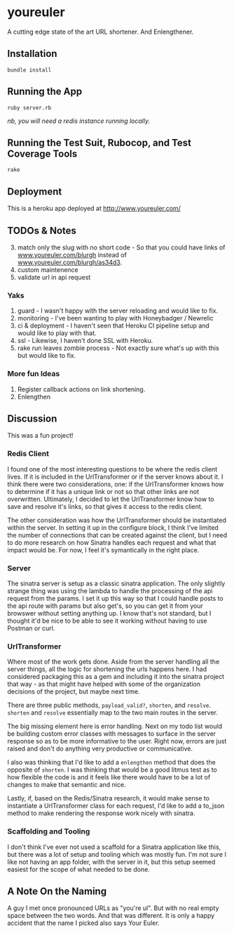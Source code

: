 # youreuler

A cutting edge state of the art URL shortener.  And Enlengthener.

## Installation

`bundle install`

## Running the App

`ruby server.rb`

*nb, you will need a redis instance running locally.*

## Running the Test Suit, Rubocop, and Test Coverage Tools

`rake`

## Deployment

This is a heroku app deployed at http://www.youreuler.com/

## TODOs & Notes

3. match only the slug with no short code - So that you could have links of www.youreuler.com/blurgh instead of www.youreuler.com/blurgh/as34d3.  
4. custom maintenence
5. validate url in api request

### Yaks

1. guard - I wasn't happy with the server reloading and would like to fix.
2. monitoring - I've been wanting to play with Honeybadger / Newrelic
3. ci & deployment - I haven't seen that Heroku CI pipeline setup and would like to play with that.
4. ssl - Likewise, I haven't done SSL with Heroku.
5. rake run leaves zombie process - Not exactly sure what's up with this but would like to fix.

### More fun Ideas

1. Register callback actions on link shortening.
2. Enlengthen

## Discussion

This was a fun project!

### Redis Client

I found one of the most interesting questions to be where the redis client lives.  If it is included in the UrlTransformer or if the server knows about it.  I think there were two considerations, one: if the UrlTransformer knows how to determine if it has a unique link or not so that other links are not overwritten.  Ultimately, I decided to let the UrlTransformer know how to save and resolve it's links, so that gives it access to the redis client.

The other consideration was how the UrlTransformer should be instantiated within the server.  In setting it up in the configure block, I think I've limited the number of connections that can be created against the client, but I need to do more research on how Sinatra handles each request and what that impact would be.  For now, I feel it's symantically in the right place.

### Server

The sinatra server is setup as a classic sinatra application.  The only slightly strange thing was using the lambda to handle the processing of the api request from the params.  I set it up this way so that I could handle posts to the api route with params but also get's, so you can get it from your browswer without setting anything up.  I know that's not standard, but I thought it'd be nice to be able to see it working without having to use Postman or curl.

### UrlTransformer

Where most of the work gets done.  Aside from the server handling all the server things, all the logic for shortening the urls happens here.  I had considered packaging this as a gem and including it into the sinatra project that way - as that might have helped with some of the organization decisions of the project, but maybe next time.

There are three public methods, `payload_valid?`, `shorten`, and `resolve`.  `shorten` and `resolve` essentially map to the two main routes in the server.  

The big missing element here is error handling.  Next on my todo list would be building custom error classes with messages to surface in the server response so as to be more informative to the user.  Right now, errors are just raised and don't do anything very productive or communicative.

I also was thinking that I'd like to add a `enlengthen` method that does the opposite of `shorten`.  I was thinking that would be a good litmus test as to how flexible the code is and it feels like there would have to be a lot of changes to make that semantic and nice.

Lastly, if, based on the Redis/Sinatra research, it would make sense to instantiate a UrlTransformer class for each request, I'd like to add a to_json method to make rendering the response work nicely with sinatra.

### Scaffolding and Tooling

I don't think I've ever not used a scaffold for a Sinatra application like this, but there was a lot of setup and tooling which was mostly fun.  I'm not sure I like not having an app folder, with the server in it, but this setup seemed easiest for the scope of what needed to be done.

## A Note On the Naming

A guy I met once pronounced URLs as "you're ul".  But with no real empty space between the two words.  And that was different.  It is only a happy accident that the name I picked also says Your Euler.